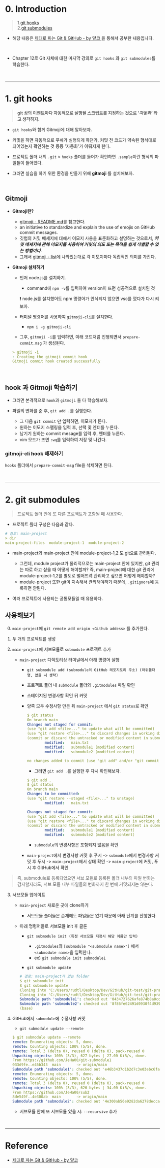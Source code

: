 # 0. Introduction

> 1.[git hooks](#1-git-hooks)  
> 2.[git submodules](#2-git-submodules)

- 해당 내용은 [제대로 파는 Git & GitHub - by 얄코 ](https://www.inflearn.com/course/%EC%A0%9C%EB%8C%80%EB%A1%9C-%ED%8C%8C%EB%8A%94-%EA%B9%83/dashboard)을 통해서 공부한 내용입니다.

<br>

- Chapter 12로 Git 자체에 대한 마지막 강의로  `git hooks` 와 `git submodules`를 학습한다.  

<br>

---
# 1. git hooks

> **git 상의 이벤트마다 자동적으로 실행될 스크립트를 지정하는 것으로 '_자동화'_ 라고 생각하자.** 

- `git hooks`와 함께  Gitmoji에 대해 알아보자.  

- 커밋을 하면 자동적으로 푸쉬가 실행되게 하던가, 커밋 전 코드가 약속된 형식대로 되어있는지 확인하는 것 등등 '자동화'가 이뤄지게 한다.  

- 프로젝트 폴더 내의 `.git` > `hooks` 폴더를 들어가 확인하면 `.sample`이란 형식의 파일들이 들어있다.  

- 그러면 실습을 하기 위한 환경을 만들기 위해 **gitmoji** 를 설치해보자.  

<br>

## Gitmoji

- **Gitmoji란?**  
    - [gitmoji - README.md](https://github.com/carloscuesta/gitmoji)를 참고한다.  
    - an initiative to standardize and explain the use of emojis on GitHub commit messages.  
    - 깃헙의 커밋 메세지에 대해서 이모지 사용을 표준화하고 설명하는 것으로서, **_커밋 메세지에 관해 이모지를 사용하여 커밋의 의도 또는 목적을 쉽게 식별할 수 있는 방법이다._**  
    - 그래서 [gitmoji - list](https://github.com/carloscuesta/gitmoji-cli#list)에 나와있는대로 각 이모지마다 독립적인 의미를 가진다.  


- **Gitmoji 설치하기**

    - 먼저 node.js를 설치하기. 
        - command에 `npm -v`를 입력하여 version이 뜨면 성공적으로 설치된 것  
    
        ❗ node.js를 설치했어도 npm 명령어가 인식되지 않으면 vsc를 껐다가 다시 켜보자.  

    - 터미널 명령어를 사용하여 `gitmoji-cli`를 설치한다. 
        - `npm i -g gitmoji-cli` 
    
    
    - 그후, `gitmoji -i`를 입력하면, 아래 코드처럼 진행되면서 `prepare-commit.msg` 가 생성된다. 
    
    
    ```yml
    > gitmoji -i
    - Creating the gitmoji commit hook 
    Gitmoji commit hook created successfully 
    ```


<br>


## hook 과 Gitmoji 학습하기  

- 그러면 본격적으로 `hook`과 `gitmoji` 둘 다 학습해보자.  

- 파일의 변화를 준 후, `git add .`를 실행한다. 
    - 그 다음 `git commit` 만 입력하면, 이모지가 뜬다.   
    - 원하는 이모지 스펠링을 입력 후, 선택 및 엔터를 누른다.  
    - 남기기 원하는 commit mesage를 입력 후, 엔터를 누른다. 
    - vim 모드가 뜨면 `:wq`를 입력하여 저장 및 나간다.  


### gitmoji-cli hook 해제하기  

`hooks` 폴더에서 `prepare-commit-msg` file을 삭제하면 된다.  

<br>

---
# 2. git submodules

> 프로젝트 폴더 안에 또 다른 프로젝트가 포함될 때 사용한다.  

- 프로젝트 폴더 구성은 다음과 같다. 

```yml
# 경로: main-project
> dir
main-project-files  module-project-1  module-project-2
```
- main-project와 main-project 안에 module-project-1,2 도 git으로 관리된다.  
    - 그런데, module project가 물리적으로는 main-project 안에 있지만, git 관리는 따로 하고 싶을 때 어떻게 해야할까? 즉, main-project에 대한 git 관리에 module-project-1,2를 별도로 떨어뜨려 관리하고 싶으면 어떻게 해야할까? 
    - module-project 또한 git이 지속해서 관리해야하기 때문에, `.gitignore`에 등록하면 안된다.  




- 여러 프로젝트에 사용되는 공통모듈일 때 유용하다.  

## 사용해보기 

0. `main-project`에 `git remote add origin <Github addess>` 를 추가한다. 

1. 두 개의 프로젝트를 생성  

2. `main-project`에 서브모듈로 `submodule` 프로젝트 추가  

    -   `main-project` 디렉토리상 터미널에서 아래 명령어 실행  
        - `git submodule add (submodule의 GitHub 레포지토리 주소) (하위폴더명, 없을 시 생략)`
        - 프로젝트 폴더 내 `submodule` 폴더와 `.gitmodules` 파일 확인  
        - 스테이지된 변경사항 확인 뒤 커밋  
        - 양쪽 모두 수정사항 만든 뒤 `main-project` 에서 `git status`로 확인  

            ```yml
            $ git status
            On branch main
            Changes not staged for commit:
            (use "git add <file>..." to update what will be committed)
            (use "git restore <file>..." to discard changes in working directory)
            (commit or discard the untracked or modified content in submodules)
                    modified:   main.txt
                    modified:   submodule1 (modified content)
                    modified:   submodule2 (modified content)

            no changes added to commit (use "git add" and/or "git commit -a")
            ```

            - 그러면 `git add .`를 실행한 후 다시 확인해보자. 
            
            ```yml
            $ git add .
            $ git status
            On branch main
            Changes to be committed:
            (use "git restore --staged <file>..." to unstage)
                    modified:   main.txt

            Changes not staged for commit:
            (use "git add <file>..." to update what will be committed)
            (use "git restore <file>..." to discard changes in working directory)
            (commit or discard the untracked or modified content in submodules)
                    modified:   submodule1 (modified content)
                    modified:   submodule2 (modified content)
            ```
            - `submodule`의 변경사항은 포함되지 않음을 확인  


        - `main-project`에서 변경사항 커밋 후 푸시  -> `submodule`에서 변경사항 커밋 후 푸시 -> `main-project`에서 상태 확인 -> `main-project`에 커밋, 푸시 후 GitHub에서 확인  


> 즉, submodule로 등록되었으면 서브 모듈로 등록된 폴더 내부의 파일 변화는 감지할지라도, 서브 모듈 내부 파일들의 변화까지 한 번에 커밋되지는 않는다. 

3. 서브모듈 업데이트 

    - `main-project` 새로운 곳에 clone하기  
        - 서브모듈 폴더들은 존재해도 파일들은 없기 때문에 아래 단계를 진행한다. 

    - 아래 명령어들로 서브모듈 init 후 클론  
        - `git submodule init (특정 서브모듈 지정시 해당 이름만 입력)`
            - `.gitmodules`의 `[submodule "<submodule name>"]` 에서 `<submodule name>`을 입력한다.
            - ex) `git submodule init submodule1`

        - `git submodule update`   

        ```yml
        # 경로: main-project가 있는 folder  
        $ git submodule init
        $ git submodule update
        Cloning into 'C:/Users/rudtl/Desktop/Dev/GitHub/git-test/git-practice1/submodule1'...
        Cloning into 'C:/Users/rudtl/Desktop/Dev/GitHub/git-test/git-practice1/submodule2'...
        Submodule path 'submodule1': checked out '0434727626afe874b8a0ccaa4cd89ce716f14b37'
        Submodule path 'submodule2': checked out '8f86fe62491d0930f4d93963a3c42f7db852447b'
        (base) 
        ```

4. GitHub에서 `submodule`에 수정사항 커밋  
    - `git submodule update --remote`  

    ```yml
    $ git submodule update --remote
    remote: Enumerating objects: 5, done.
    remote: Counting objects: 100% (5/5), done.
    remote: Total 3 (delta 0), reused 0 (delta 0), pack-reused 0
    Unpacking objects: 100% (3/3), 627 bytes | 27.00 KiB/s, done.
    From https://github.com/JeHa00/git-submodule1
    033d9fe..e46b343  main       -> origin/main
    Submodule path 'submodule1': checked out 'e46b3437d1b2d7c3e03ebc6fabbc9956572399c7'
    remote: Enumerating objects: 5, done.
    remote: Counting objects: 100% (5/5), done.
    remote: Total 3 (delta 0), reused 0 (delta 0), pack-reused 0
    Unpacking objects: 100% (3/3), 626 bytes | 34.00 KiB/s, done.
    From https://github.com/JeHa00/sub2
    8de549f..4e300ab  main       -> origin/main
    Submodule path 'submodule2': checked out '4e300ab56e9282da6278decca5e067ee025c7aa7'
    ```

    - 서브모듈 안에 또 서브모듈 있을 시: `--recursive` 추가  


<br>

---

# Reference

- [제대로 파는 Git & GitHub - by 얄코](https://www.inflearn.com/course/%EC%A0%9C%EB%8C%80%EB%A1%9C-%ED%8C%8C%EB%8A%94-%EA%B9%83/dashboard)
